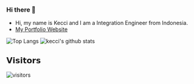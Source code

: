 ### Hi there 👋

- Hi, my name is Kecci and I am a Integration Engineer from Indonesia.
- [My Portfolio Website](https://kecci.github.io)

![Top Langs](https://github-readme-stats.vercel.app/api/top-langs/?username=kecci&hide=html)
![kecci's github stats](https://github-readme-stats.vercel.app/api?username=kecci&show_icons=true&count_private=true&line_height=40)

## 𝗩𝗶𝘀𝗶𝘁𝗼𝗿𝘀

![visitors](https://visitor-badge.glitch.me/badge?page_id=kecci)
